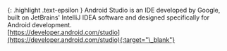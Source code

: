 <!-- LOCATION -->
<!-- _includes/components/android-studio/ -->

<!-- INCLUDE -->
<!-- components/android-studio/intro.md -->


<!-- MAIN CONTENT -->

{: .highlight .text-epsilon }
Android Studio is an IDE developed by Google, built on JetBrains' IntelliJ IDEA software and designed specifically for Android development.<br>
[https://developer.android.com/studio](https://developer.android.com/studio){:target="\_blank"}
